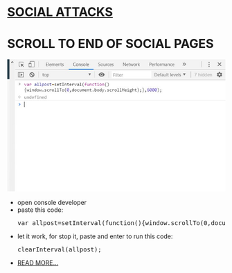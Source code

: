 <h1><a href="https://www.linkedin.com/pulse/linkedin-jobseeker-3-save-eye-trick-kevin-eyni/">SOCIAL ATTACKS</a></h1>
<h1>SCROLL TO END OF SOCIAL PAGES</h1>
<img src="https://raw.githubusercontent.com/dewebdes/LinkInTak/master/linkscroll1.jpeg" />
<ul>
<li>
open console developer
</li>
<li>
paste this code:
<pre>var allpost=setInterval(function(){window.scrollTo(0,document.body.scrollHeight);},6000);</pre>
</li>
<li>
let it work, for stop it, paste and enter to run this code:
<pre>clearInterval(allpost);</pre>
</li>
<li><a href="https://www.linkedin.com/posts/kaveh-eyni-08060b59_socialenterprise-hacking-activity-6590992523957800960-Iilm">READ MORE...</a></li>
</ul>

